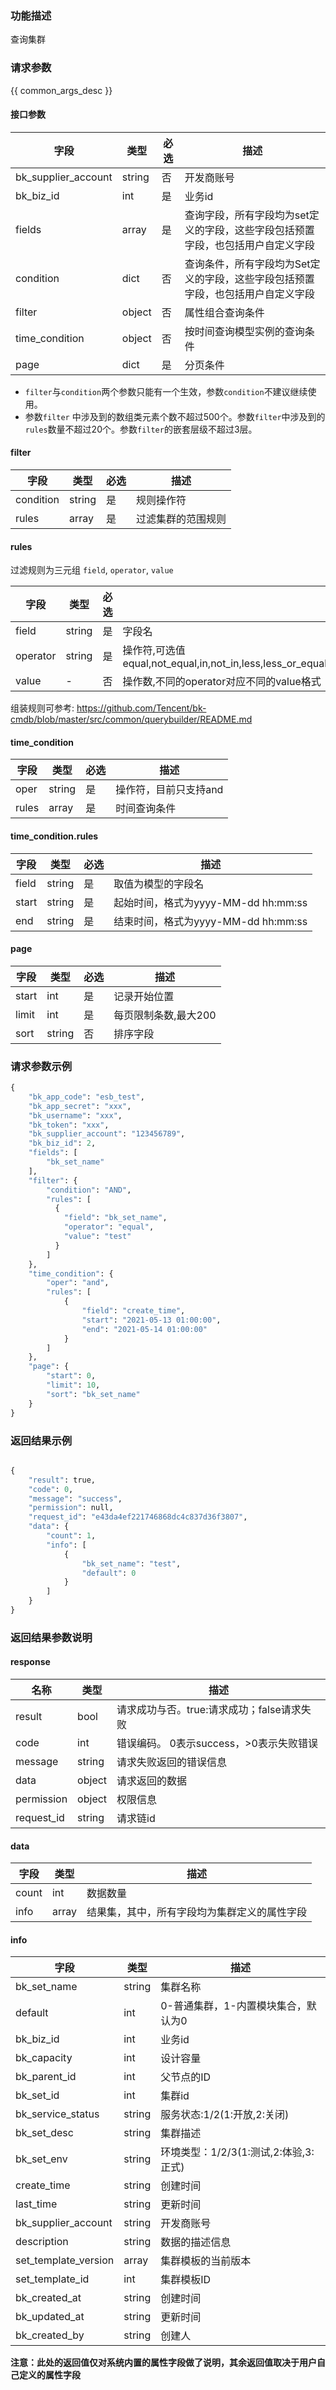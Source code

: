 ### 功能描述

查询集群

### 请求参数

{{ common_args_desc }}

#### 接口参数

| 字段    |  类型      | 必选 |  描述      |
|-------|------------|----|------------|
| bk_supplier_account | string     | 否  | 开发商账号 |
| bk_biz_id |  int     | 是  | 业务id |
| fields |  array   | 是  | 查询字段，所有字段均为set定义的字段，这些字段包括预置字段，也包括用户自定义字段 |
| condition |  dict    | 否  | 查询条件，所有字段均为Set定义的字段，这些字段包括预置字段，也包括用户自定义字段 |
| filter| object| 否  | 属性组合查询条件                                                         |
| time_condition | object | 否  | 按时间查询模型实例的查询条件  |
| page  |  dict    | 是  | 分页条件 |

- `filter`与`condition`两个参数只能有一个生效，参数`condition`不建议继续使用。
- 参数`filter` 中涉及到的数组类元素个数不超过500个。参数`filter`中涉及到的`rules`数量不超过20个。参数`filter`的嵌套层级不超过3层。

#### filter
| 字段        | 类型     | 必选 | 描述        |
|-----------|--------|----|-----------|
| condition | string | 是  | 规则操作符     |
| rules     | array  | 是  | 过滤集群的范围规则 |

#### rules

过滤规则为三元组 `field`, `operator`, `value`

| 字段       | 类型     | 必选 | 描述                                                                                                |
|----------|--------|----|---------------------------------------------------------------------------------------------------|
| field    | string | 是  | 字段名                                                                                               |
| operator | string | 是  | 操作符,可选值 equal,not_equal,in,not_in,less,less_or_equal,greater,greater_or_equal,between,not_between |
| value    | -      | 否  | 操作数,不同的operator对应不同的value格式                                                                       |

组装规则可参考: <https://github.com/Tencent/bk-cmdb/blob/master/src/common/querybuilder/README.md>

#### time_condition

| 字段    | 类型     | 必选 | 描述           |
|-------|--------|----|--------------|
| oper  | string | 是  | 操作符，目前只支持and |
| rules | array  | 是  | 时间查询条件       |

#### time_condition.rules

| 字段    | 类型     | 必选 | 描述                          |
|-------|--------|----|-----------------------------|
| field | string | 是  | 取值为模型的字段名                   |
| start | string | 是  | 起始时间，格式为yyyy-MM-dd hh:mm:ss |
| end   | string | 是  | 结束时间，格式为yyyy-MM-dd hh:mm:ss |  

#### page

| 字段      |  类型      | 必选   |  描述      |
|-----------|------------|--------|------------|
| start    |  int    | 是     | 记录开始位置 |
| limit    |  int    | 是     | 每页限制条数,最大200 |
| sort     |  string | 否     | 排序字段 |

### 请求参数示例

```python
{
    "bk_app_code": "esb_test",
    "bk_app_secret": "xxx",
    "bk_username": "xxx",
    "bk_token": "xxx",
    "bk_supplier_account": "123456789",
    "bk_biz_id": 2,
    "fields": [
        "bk_set_name"
    ],
    "filter": {
        "condition": "AND",
        "rules": [
          {
            "field": "bk_set_name",
            "operator": "equal",
            "value": "test"
          }
        ]
    },
    "time_condition": {
        "oper": "and",
        "rules": [
            {
                "field": "create_time",
                "start": "2021-05-13 01:00:00",
                "end": "2021-05-14 01:00:00"
            }
        ]
    },
    "page": {
        "start": 0,
        "limit": 10,
        "sort": "bk_set_name"
    }
}
```

### 返回结果示例

```python

{
    "result": true,
    "code": 0,
    "message": "success",
    "permission": null,
    "request_id": "e43da4ef221746868dc4c837d36f3807",
    "data": {
        "count": 1,
        "info": [
            {
                "bk_set_name": "test",
                "default": 0
            }
        ]
    }
}
```

### 返回结果参数说明
#### response

| 名称    | 类型   | 描述                                    |
| ------- | ------ | ------------------------------------- |
| result  | bool   | 请求成功与否。true:请求成功；false请求失败 |
| code    | int    | 错误编码。 0表示success，>0表示失败错误    |
| message | string | 请求失败返回的错误信息                    |
| data    | object | 请求返回的数据                           |
| permission    | object | 权限信息    |
| request_id    | string | 请求链id    |

#### data

| 字段      | 类型      | 描述      |
|-----------|-----------|-----------|
| count     | int       | 数据数量 |
| info      | array     | 结果集，其中，所有字段均为集群定义的属性字段 |

#### info
| 字段      | 类型      | 描述      |
|-----------|-----------|-----------|
| bk_set_name     | string       | 集群名称 |
| default             |  int     | 0-普通集群，1-内置模块集合，默认为0 |
| bk_biz_id | int | 业务id |
| bk_capacity | int | 设计容量 |
|bk_parent_id|int|父节点的ID|
| bk_set_id | int | 集群id |
| bk_service_status | string   | 服务状态:1/2(1:开放,2:关闭)           |
|bk_set_desc|string|集群描述|
| bk_set_env        | string   | 环境类型：1/2/3(1:测试,2:体验,3:正式) |
| create_time         | string | 创建时间     |
| last_time           | string | 更新时间     |
| bk_supplier_account | string | 开发商账号   |
| description           | string     | 数据的描述信息     |
| set_template_version|  array |集群模板的当前版本 |
| set_template_id|  int |集群模板ID |
| bk_created_at      | string |  创建时间        |
| bk_updated_at      | string |  更新时间        |
| bk_created_by      | string |  创建人         |
**注意：此处的返回值仅对系统内置的属性字段做了说明，其余返回值取决于用户自己定义的属性字段**